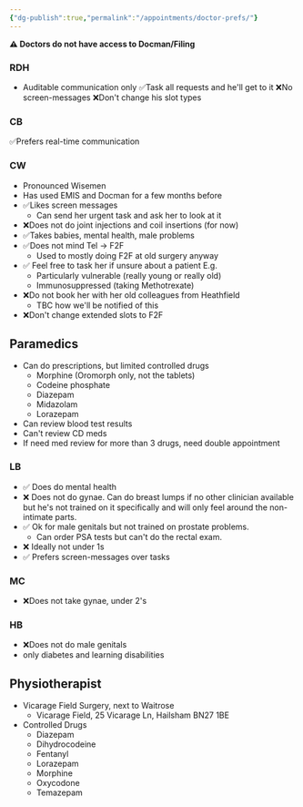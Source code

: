```yaml
---
{"dg-publish":true,"permalink":"/appointments/doctor-prefs/"}
---
```


**⚠️ Doctors do not have access to Docman/Filing**
### RDH
* Auditable communication only
	✅Task all requests and he'll get to it
	❌No screen-messages
	❌Don't change his slot types
### CB
✅Prefers real-time communication
### CW
- Pronounced Wisemen
- Has used EMIS and Docman for a few months before
- ✅Likes screen messages
	- Can send her urgent task and ask her to look at it
- ❌Does not do joint injections and coil insertions (for now)
- ✅Takes babies, mental health, male problems
- ✅Does not mind Tel -> F2F
	- Used to mostly doing F2F at old surgery anyway
- ✅ Feel free to task her if unsure about a patient E.g. 
	- Particularly vulnerable (really young or really old)
	- Immunosuppressed (taking Methotrexate)
- ❌Do not book her with her old colleagues from Heathfield
	- TBC how we'll be notified of this
- ❌Don't change extended slots to F2F
## Paramedics
* Can do prescriptions, but limited controlled drugs
	* Morphine (Oromorph only, not the tablets)
	* Codeine phosphate
	* Diazepam
	* Midazolam
	* Lorazepam
* Can review blood test results
* Can't review CD meds
* If need med review for more than 3 drugs, need double appointment
### LB
- ✅ Does do mental health
- ❌ Does not do gynae. Can do breast lumps if no other clinician available but he's not trained on it specifically and will only feel around the non-intimate parts.
- ✅ Ok for male genitals but not trained on prostate problems. 
	- Can order PSA tests but can't do the rectal exam.
- ❌ Ideally not under 1s
- ✅ Prefers screen-messages over tasks
### MC
- ❌Does not take gynae, under 2's
### HB
- ❌Does not do male genitals
- only diabetes and learning disabilities
## Physiotherapist
* Vicarage Field Surgery, next to Waitrose
	* Vicarage Field, 25 Vicarage Ln, Hailsham BN27 1BE
* Controlled Drugs
	* Diazepam
	* Dihydrocodeine
	* Fentanyl
	* Lorazepam
	* Morphine
	* Oxycodone
	* Temazepam